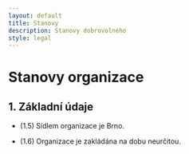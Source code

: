 ```yaml
---
layout: default
title: Stanovy
description: Stanovy dobrovolného
style: legal
---
```



# Stanovy organizace

## 1. Základní údaje

- <a name="b1.5"></a>(1.5) Sídlem organizace je Brno.

- <a name="b1.6"></a>(1.6) Organizace je zakládána na dobu neurčitou.
